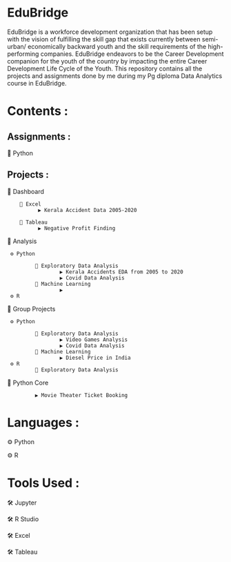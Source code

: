 # EduBridge
EduBridge is a workforce development organization that has been setup with the vision of fulfilling the skill gap that exists currently between semi-urban/ economically backward youth and the skill requirements of the high-performing companies. EduBridge endeavors to be the Career Development companion for the youth of the country by impacting the entire Career Development Life Cycle of the Youth.
This repository contains all the projects and assignments done by me during my Pg diploma Data Analytics course in EduBridge.

# Contents :

## Assignments :

  🔲 Python
  
## Projects :
  🔲 Dashboard
  
        🔘 Excel 
              ▶ Kerala Accident Data 2005-2020
               
        🔘 Tableau
              ▶ Negative Profit Finding
  
  🔲 Analysis
  
     ⚙ Python   
     
             🔘 Exploratory Data Analysis
                     ▶ Kerala Accidents EDA from 2005 to 2020
                     ▶ Covid Data Analysis
             🔘 Machine Learning
                     ▶                                                                                    
     ⚙ R
  
  🔲 Group Projects
  
     ⚙ Python
     
             🔘 Exploratory Data Analysis
                     ▶ Video Games Analysis
                     ▶ Covid Data Analysis
             🔘 Machine Learning
                     ▶ Diesel Price in India
     ⚙ R            
             🔘 Exploratory Data Analysis
  
  🔲 Python Core
               
             ▶ Movie Theater Ticket Booking
               
  
# Languages :

  ⚙ Python
  
  ⚙ R
  
# Tools Used :

  🛠 Jupyter
  
  🛠 R Studio
  
  🛠 Excel
  
  🛠 Tableau 
            
